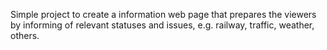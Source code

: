 Simple project to create a information web page that prepares the viewers by informing of relevant statuses and issues, e.g. railway, traffic, weather, others.
